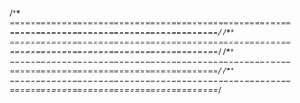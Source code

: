 /** ==============================================================================================*/
/** ==============================================================================================*/
/** ==============================================================================================*/
/** ==============================================================================================*/
